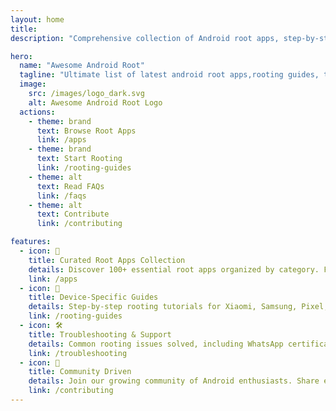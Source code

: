 ```yaml
---
layout: home
title: 
description: "Comprehensive collection of Android root apps, step-by-step rooting guides, troubleshooting tips, and essential tools."

hero:
  name: "Awesome Android Root"
  tagline: "Ultimate list of latest android root apps,rooting guides, tips, tricks and tools."
  image:
    src: /images/logo_dark.svg
    alt: Awesome Android Root Logo
  actions:
    - theme: brand
      text: Browse Root Apps
      link: /apps
    - theme: brand
      text: Start Rooting
      link: /rooting-guides
    - theme: alt
      text: Read FAQs
      link: /faqs
    - theme: alt
      text: Contribute
      link: /contributing

features:
  - icon: 📱
    title: Curated Root Apps Collection
    details: Discover 100+ essential root apps organized by category. From system tools to customization apps - everything you need.
    link: /apps
  - icon: 📖
    title: Device-Specific Guides
    details: Step-by-step rooting tutorials for Xiaomi, Samsung, Pixel, and other Android devices.
    link: /rooting-guides
  - icon: 🛠️
    title: Troubleshooting & Support
    details: Common rooting issues solved, including WhatsApp certification fixes, bootloop recovery, and SafetyNet solutions.
    link: /troubleshooting
  - icon: 🤝
    title: Community Driven
    details: Join our growing community of Android enthusiasts. Share experiences,add Apps and contribute guides.
    link: /contributing
---
```

